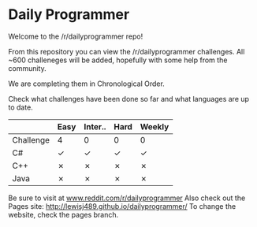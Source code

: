 Daily Programmer
=============

Welcome to the /r/dailyprogrammer repo! 

From this repository you can view the /r/dailyprogrammer challenges. All ~600 challeneges will be added, hopefully with some help from the community.

We are completing them in Chronological Order.

Check what challenges have been done so far and what languages are up to date.


|             |Easy|Inter..|Hard|Weekly|
|-------------|--- |------------|----|------|
|Challenge    |4  |0            |0   |0     |
|C#           |✓   |✓          |✓   |✓     |     
|C++          |✗   |✗           |✗   |✗     |  
|Java         |✗   |✗           |✗   |✗     | 



Be sure to visit at www.reddit.com/r/dailyprogrammer
Also check out the Pages site: http://lewisj489.github.io/dailyprogrammer/
To change the website, check the pages branch.
